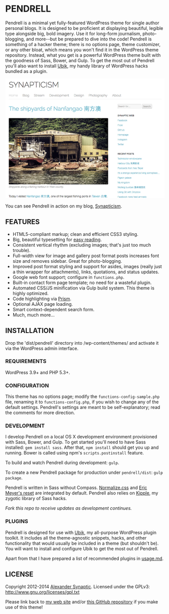 # PENDRELL

Pendrell is a minimal yet fully-featured WordPress theme for single author personal blogs. It is designed to be proficient at displaying beautiful, legible type alongside big, bold imagery. Use it for long-form journalism, photo-blogging, and more--but be prepared to dive into the code! Pendrell is something of a hacker theme; there is no options page, theme customizer, or any other bloat, which means you won't find it in the WordPress theme repository. Instead, what you get is a powerful WordPress theme built with the goodness of Sass, Bower, and Gulp. To get the most out of Pendrell you'll also want to install [Ubik](https://github.com/synapticism/ubik), my handy library of WordPress hacks bundled as a plugin.

![Pendrell example screenshot](/pendrell/screenshot.png "Pendrell example screenshot")

You can see Pendrell in action on my blog, [Synapticism](http://synapticism.com).



## FEATURES

* HTML5-compliant markup; clean and efficient CSS3 styling.
* Big, beautiful typesetting for [easy reading](http://ia.net/blog/100e2r/).
* Consistent vertical rhythm (excluding images; that's just too much trouble).
* Full-width view for image and gallery post format posts increases font size and removes sidebar. Great for photo-blogging.
* Improved post format styling and support for asides, images (really just a thin wrapper for attachments), links, quotations, and status updates.
* Google web font support; configure in `functions.php`.
* Built-in contact form page template; no need for a wasteful plugin.
* Automated CSS/JS minification via Gulp build system. This theme is highly optimized.
* Code highlighting via [Prism](http://prismjs.com).
* Optional AJAX page loading.
* Smart context-dependent search form.
* Much, much more...



## INSTALLATION

Drop the 'dist/pendrell' directory into /wp-content/themes/ and activate it via the WordPress admin interface.

### REQUIREMENTS

WordPress 3.9+ and PHP 5.3+.

### CONFIGURATION

This theme has no options page; modify the `functions-config-sample.php` file, renaming it to `functions-config.php`, if you wish to change any of the default settings. Pendrell's settings are meant to be self-explanatory; read the comments for more direction.

### DEVELOPMENT

I develop Pendrell on a local OS X development environment provisioned with Sass, Bower, and Gulp. To get started you'll need to have Sass installed: `gem install sass`. After that, `npm install` should get you up and running. Bower is called using npm's `scripts.postinstall` feature.

To build and watch Pendrell during development: `gulp`.

To create a new Pendrell package for production under `pendrell/dist`: `gulp package`.

Pendrell is written in Sass without Compass. [Normalize.css](https://necolas.github.io/normalize.css/) and [Eric Meyer's reset](http://meyerweb.com/eric/tools/css/reset/) are integrated by default. Pendrell also relies on [Kipple](https://github.com/synapticism/kipple), my zygotic library of Sass hacks.

*Fork this repo to receive updates as development continues.*

### PLUGINS

Pendrell is designed for use with [Ubik](https://github.com/synapticism/ubik), my all-purpose WordPress plugin toolkit. It includes all the theme-agnostic snippets, hacks, and other functionality that would usually be included in a theme (but shouldn't be). You will want to install and configure Ubik to get the most out of Pendrell.

Apart from that I have prepared a list of recommended plugins in [usage.md](/usage.md).



## LICENSE

Copyright 2012-2014 [Alexander Synaptic](http://alexandersynaptic.com). Licensed under the GPLv3: http://www.gnu.org/licenses/gpl.txt

Please link back to [my web site](http://synapticism.com) and/or [this GitHub repository](https://github.com/synapticism/pendrell) if you make use of this theme!
